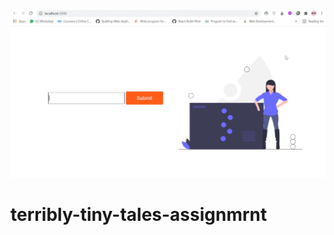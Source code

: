 

<a href="https://user-images.githubusercontent.com/53623755/112757848-051faf00-9009-11eb-9315-2f7756ca245e.mp4"><img src="docs/s1.png"></a>

# terribly-tiny-tales-assignmrnt
